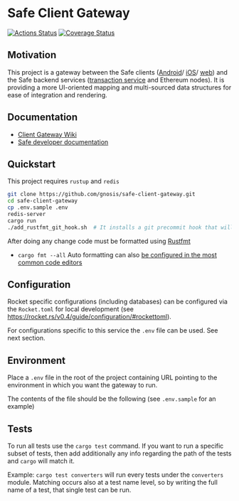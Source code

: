# Safe Client Gateway
[![Actions Status](https://github.com/gnosis/safe-client-gateway/workflows/safe-client-gateway/badge.svg?branch=main)](https://github.com/gnosis/safe-client-gateway/actions)
[![Coverage Status](https://coveralls.io/repos/github/gnosis/safe-client-gateway/badge.svg)](https://coveralls.io/github/gnosis/safe-client-gateway)

## Motivation

This project is a gateway between the Safe clients ([Android](https://github.com/gnosis/safe-android)/ [iOS](https://github.com/gnosis/safe-ios)/ [web](https://github.com/gnosis/safe-react)) and the Safe backend services ([transaction service](https://github.com/gnosis/safe-transaction-service) and Ethereum nodes). It is providing a more UI-oriented mapping and multi-sourced data structures for ease of integration and rendering.

## Documentation

- [Client Gateway Wiki](https://gnosis.github.io/safe-client-gateway/)
- [Safe developer documentation](https://docs.gnosis.io/safe/)

## Quickstart

This project requires `rustup` and `redis`

```bash
git clone https://github.com/gnosis/safe-client-gateway.git
cd safe-client-gateway
cp .env.sample .env
redis-server
cargo run
./add_rustfmt_git_hook.sh  # It installs a git precommit hook that will autoformat the code on every commit
```

After doing any change code must be formatted using [Rustfmt](https://github.com/rust-lang/rustfmt)
- `cargo fmt --all`
Auto formatting can also [be configured in the most common code editors](https://github.com/rust-lang/rustfmt#running-rustfmt-from-your-editor)

## Configuration

Rocket specific configurations (including databases) can be configured via the `Rocket.toml` for local development (see https://rocket.rs/v0.4/guide/configuration/#rockettoml).

For configurations specific to this service the `.env` file can be used. See next section.

## Environment

Place a `.env` file in the root of the project containing URL pointing to the environment in which you want the gateway to run.

The contents of the file should be the following (see `.env.sample` for an example)

## Tests

To run all tests use the `cargo test` command. If you want to run a specific subset of tests, then add additionally any info regarding the path of the tests and `cargo` will match it.

Example: `cargo test converters` will run every tests under the `converters` module. Matching occurs also at a test name level, so by writing the full name of a test, that single test can be run.
